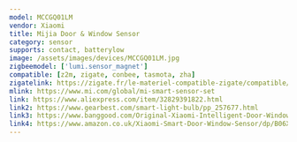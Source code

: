 ```yaml
---
model: MCCGQ01LM
vendor: Xiaomi
title: Mijia Door & Window Sensor
category: sensor
supports: contact, batterylow
image: /assets/images/devices/MCCGQ01LM.jpg
zigbeemodel: ['lumi.sensor_magnet']
compatible: [z2m, zigate, conbee, tasmota, zha]
zigatelink: https://zigate.fr/le-materiel-compatible-zigate/compatible/dtecteurouverturedeporte
mlink: https://www.mi.com/global/mi-smart-sensor-set
link: https://www.aliexpress.com/item/32829391822.html
link2: https://www.gearbest.com/smart-light-bulb/pp_257677.html
link3: https://www.banggood.com/Original-Xiaomi-Intelligent-Door-Window-Sensor-Control-Smart-Home-Suit-Kit-Accessory-p-1017541.html
link4: https://www.amazon.co.uk/Xiaomi-Smart-Door-Window-Sensor/dp/B06XHWRBKY
---
```


